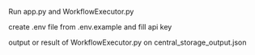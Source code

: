 Run app.py and WorkflowExecutor.py

create .env file from .env.example and fill api key

output or result of WorkflowExecutor.py on central_storage_output.json
